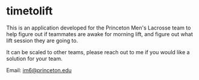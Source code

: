 # timetolift

This is an application developed for the Princeton Men's Lacrosse team to help figure out if teammates are awake for morning lift, and figure out 
what lift session they are going to. 

It can be scaled to other teams, please reach out to me if you would like a solution for your team.

Email: im6@princeton.edu

